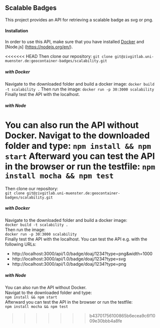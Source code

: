 ## Scalable Badges
This project provides an API for retrieving a scalable badge as svg or png.

#### Installation
In order to use this API, make sure that you have installed [Docker](https://www.docker.com/) and [Node.js] (https://nodejs.org/en/).

<<<<<<< HEAD
Then clone our repository:
`git clone git@zivgitlab.uni-muenster.de:geocontainer-badges/scalability.git`

##### with Docker
Navigate to the downloaded folder and build a docker image:
`docker build -t scalability .`
Then run the image:
`docker run -p 30:3000 scalability`
Finally test the API with the localhost.

##### with Node
You can also run the API without Docker.
Navigat to the downloaded folder and type:
`npm install && npm start`
Afterward you can test the API in the browser or run the testfile:
`npm install mocha && npm test`
=======
Then clone our repository:    
`git clone git@zivgitlab.uni-muenster.de:geocontainer-badges/scalability.git`

##### with Docker
Navigate to the downloaded folder and build a docker image:  
`docker build -t scalability .`  
Then run the image:  
`docker run -p 30:3000 scalability`  
Finally test the API with the localhost.
You can test the API e.g. with the following URLs:
 * http://localhost:3000/api/1.0/badge/doaj/1234?type=png&width=1000
 * http://localhost:3000/api/1.0/badge/doaj/1234?type=svg
 * http://localhost:3000/api/1.0/badge/doaj/1234?type=png

##### with Node
You can also run the API without Docker.  
Navigat to the downloaded folder and type:  
`npm install && npm start`  
Afterward you can test the API in the browser or run the testfile:  
`npm install mocha && npm test`
>>>>>>> b43701756100865b6ecea9c6f1009e30bbb4a8fe
